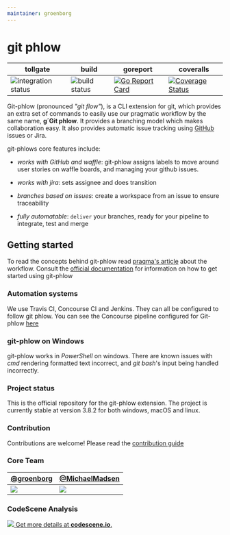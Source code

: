 ```yaml
---
maintainer: groenborg
---
```


# git phlow

| tollgate | build | goreport | coveralls |  
| ------------- | --- | ----------------- | ----- |
| ![integration status](https://concourse.bosh.praqma.cloud/api/v1/teams/main/pipelines/git-phlow/jobs/checkin/badge) | ![build status](https://concourse.bosh.praqma.cloud/api/v1/teams/main/pipelines/git-phlow/jobs/takeoff/badge)  |[![Go Report Card](https://goreportcard.com/badge/github.com/Praqma/git-phlow)](https://goreportcard.com/report/github.com/Praqma/git-phlow) | [![Coverage Status](https://coveralls.io/repos/github/Praqma/git-phlow/badge.svg?branch=master)](https://coveralls.io/github/Praqma/git-phlow?branch=master) 

Git-phlow (pronounced _"git flow"_), is a CLI extension for git, which provides an extra set of commands to easily use our pragmatic workflow by the same name, **g´Git phlow**. It provides a branching model which makes collaboration easy. It also provides automatic issue tracking using [GitHub](https://github.com) issues or Jira.

git-phlows core features include:

- *works with GitHub and waffle*: git-phlow assigns labels to move around user stories on waffle boards, and managing your github issues.

- *works with jira*: sets assignee and does transition

- *branches based on issues*: create a workspace from an issue to ensure traceability

- *fully automatable*: `deliver` your branches, ready for your pipeline to integrate, test and merge

## Getting started
To read the concepts behind git-phlow read [praqma's article](https://www.praqma.com/stories/git-phlow/) about the workflow.
Consult the [official documentation](/docs/README.md) for information on how to get started using git-phlow

### Automation systems
We use Travis CI, Concourse CI and Jenkins. They can all be configured to follow git phlow. You can see the Concourse pipeline configured for Git-phlow [here](https://concourse.bosh.praqma.cloud/teams/main/pipelines/git-phlow)

### git-phlow on Windows

git-phlow works in _PowerShell_ on windows.
There are known issues with _cmd_ rendering formatted text incorrect, and _git bash_'s input being handled incorrectly.

### Project status
This is the official repository for the git-phlow extension. The project is currently stable at version 3.8.2 for both windows, macOS and linux. 

### Contribution
Contributions are welcome! Please read the [contribution guide](https://github.com/Praqma/git-phlow/blob/master/CONTRIBUTING.md)


### Core Team
| [@groenborg](https://github.com/groenborg) | [@MichaelMadsen](https://github.com/MichaelMadsen)
|---|---|
| [![](https://avatars1.githubusercontent.com/u/5576954?s=100&v=4)](https://github.com/groenborg) | [![](https://avatars3.githubusercontent.com/u/657289?s=100&v=4)](https://github.com/MichaelMadsen)


### CodeScene Analysis
[![](https://codescene.io/projects/1345/status.svg) Get more details at **codescene.io**.](https://codescene.io/projects/1345/jobs/latest-successful/results)

